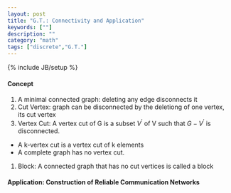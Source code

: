 ```yaml
---
layout: post
title: "G.T.: Connectivity and Application"
keywords: [""]
description: ""
category: "math"
tags: ["discrete","G.T."]
---
```

{% include JB/setup %}


#### Concept 
1. A minimal connected graph: deleting any edge disconnects it
2. Cut Vertex: graph can be disconnected by the deletiong of one vertex, its cut
   vertex
3. Vertex Cut: A vertex cut of G is a subset $V^{\prime}$ of V such that $G-V^{\prime}$
is disconnected.
- A k-vertex cut is a vertex cut of k elements
- A complete graph has no vertex cut.
1. Block: A connected graph that has no cut vertices is called a block

#### Application: Construction of Reliable Communication Networks
